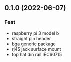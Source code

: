 ## 0.1.0 (2022-06-07)

### Feat

- raspberry pi 3 model b
- straight pin header
- bga generic package
- rj45 jack surface mount
- top hat din rail IEC60715
